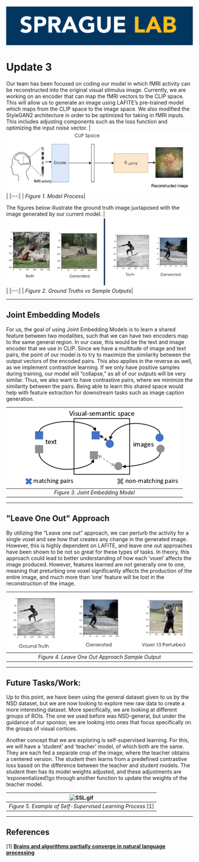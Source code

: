 ![dataset_compare.png](sprague_lab.png)
# Update 3
Our team has been focused on coding our model in which fMRI activity can be reconstructed into the original visual stimulus image.  Currently, we are working on an encoder that can map the fMRI vectors to the CLIP space. This will allow us to generate an image using LAFITE’s pre-trained model which maps from the CLIP space to the image space. We also modified the StyleGAN2 architecture in order to be optimized for taking in fMRI inputs. This includes adjusting components such as the loss function and optimizing the input noise vector. 
| ![model.png](model.png) | 
|:--:| 
| *Figure 1. Model Process*|

The figures below illustrate the ground truth image juxtaposed with the image generated by our current model. 
| ![Samples.png](Samples.png) | 
|:--:| 
| *Figure 2. Ground Truths vs Sample Outputs*|

******

## Joint Embedding Models

For us, the goal of using Joint Embedding Models is to learn a shared feature between two modalities, such that we can have two encoders map to the same general region. In our case, this would be the text and image encoder that we use in CLIP. Since we have a multitude of image and text pairs, the point of our model is to try to maximize the similarity between the output vectors of the encoded pairs. This also applies in the reverse as well, as we implement contrastive learning. If we only have positive samples during training, our model will “collapse,” as all of our outputs will be very similar. Thus, we also want to have contrastive pairs, where we minimize the similarity between the pairs. Being able to learn this shared space would help with feature extraction for downstream tasks such as image caption generation. 


| ![Joint.png](Joint.png) | 
|:--:| 
| *Figure 3. Joint Embedding Model*|


******

## "Leave One Out" Approach

By utilizing the “Leave one out” approach, we can perturb the activity for a single voxel and see how that creates any change in the generated image. However, this is highly dependent on LAFITE, and leave one out approaches have been shown to be not so great for these types of tasks. In theory, this approach could lead to better understanding of how each ‘voxel’ affects the image produced. However, features learned are not generally one to one, meaning that preturbing one voxel significantly affects the production of the entire image, and much more than ‘one’ feature will be lost in the reconstruction of the image.

| ![LOO.png](LOO.png) | 
|:--:| 
| *Figure 4.  Leave One Out Approach Sample Output*|


******

## Future Tasks/Work:

Up to this point, we have been using the general dataset given to us by the NSD dataset, but we are now looking to explore new raw data to create a more interesting dataset. More specifically, we are looking at different groups of ROIs. The one we used before was NSD-general, but under the guidance of our sponsor, we are looking into ones that focus specifically on the groups of visual cortices. 

Another concept that we are exploring is self-supervised learning. For this, we will have a ‘student’ and ‘teacher’ model, of which both are the same. They are each fed a separate crop of the image, where the teacher obtains a centered version. The student then learns from a predefined contrastive loss based on the difference between the teacher and student models. The student then has its model weights adjusted, and these adjustments are ‘exponentialized’/go through another function to update the weights of the teacher model.

| ![SSL.gif](SSL.gif) | 
|:--:| 
| *Figure 5.  Example of Self-Supervised Learning Process* [1]|

******

## References
[1]  **[Brains and algorithms partially converge in natural language processing](https://ai.facebook.com/blog/dino-paws-computer-vision-with-self-supervised-transformers-and-10x-more-efficient-training/)**
